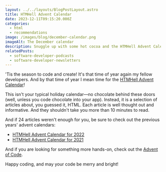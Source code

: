 ```yaml
---
layout: ../../layouts/BlogPostLayout.astro
title: HTMHell Advent Calendar
date: 2023-12-11T09:15:20.000Z
categories:
  - html
  - recommendations
image: /images/blog/december-calendar.png
imageAlt: The December calendar
description: Snuggle up with some hot cocoa and the HTMHell Advent Calendar
relatedPosts:
  - software-developer-podcasts
  - software-developer-newsletters
---
```


'Tis the season to code and create! It's that time of year again my fellow developers.
And by that time of year I mean time for the [HTMHell Advent Calendar](https://www.htmhell.dev/adventcalendar/)!

This isn't your typical holiday calendar—no chocolate behind these doors (well,
unless you code chocolate into your app). Instead, it is a selection of articles
about, you guessed it, HTML. Each article is well thought out and informative.
And they shouldn't take you more than 10 minutes to read.

And if 24 articles weren't enough for you, be sure to check out the previous
years' advent calendars:

- [HTMHell Advent Calendar for 2022](https://www.htmhell.dev/adventcalendar/2022/)
- [HTMHell Advent Calendar for 2021](https://www.htmhell.dev/adventcalendar/2021/)

And if you are looking for something more hands-on, check out the [Advent of Code](https://adventofcode.com/).

Happy coding, and may your code be merry and bright!
